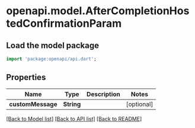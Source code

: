 # openapi.model.AfterCompletionHostedConfirmationParam

## Load the model package
```dart
import 'package:openapi/api.dart';
```

## Properties
Name | Type | Description | Notes
------------ | ------------- | ------------- | -------------
**customMessage** | **String** |  | [optional] 

[[Back to Model list]](../README.md#documentation-for-models) [[Back to API list]](../README.md#documentation-for-api-endpoints) [[Back to README]](../README.md)


